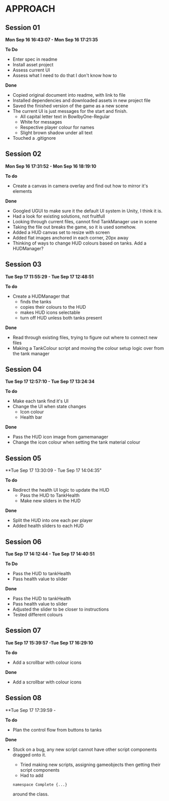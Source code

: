 # APPROACH

## Session 01

**Mon Sep 16 16:43:07 - Mon Sep 16 17:21:35**

**To Do**
- Enter spec in readme
- Install asset project
- Assess current UI
- Assess what I need to do that I don't know how to

**Done**
- Copied original document into readme, with link to file
- Installed dependencies and downloaded assets in new project file
- Saved the finished version of the game as a new scene
- The current UI is just messages for the start and finish.
    - All capital letter text in BowlbyOne-Regular
    - White for messages
    - Respective player colour for names
    - Slight brown shadow under all text
- Touched a .gitignore

## Session 02

**Mon Sep 16 17:31:52 - Mon Sep 16 18:19:10**

**To do**
- Create a canvas in camera overlay and find out how to mirror it's elements

**Done**
- Googled UGUI to make sure it the default UI system in Unity, I think it is.
- Had a look for existing solutions, not fruitfull
- Looking through current files, cannot find TankManager use in scene
- Taking the file out breaks the game, so it is used somehow.
- Added a HUD canvas set to resize with screen
- Added flat images anchored in each corner, 20px away
- Thinking of ways to change HUD colours based on tanks. Add a HUDManager?

## Session 03

**Tue Sep 17 11:55:29 - Tue Sep 17 12:48:51**

**To do**
- Create a HUDManager that
    - finds the tanks
    - copies their colours to the HUD
    - makes HUD icons selectable
    - turn off HUD unless both tanks present

**Done**
- Read through existing files, trying to figure out where to connect new files
- Making a TankColour script and moving the colour setup logic over from the tank manager

##  Session 04

**Tue Sep 17 12:57:10 - Tue Sep 17 13:24:34**

**To do**
- Make each tank find it's UI
- Change the UI when state changes
    - Icon colour
    - Health bar

**Done**
- Pass the HUD icon image from gamemanager
- Change the icon colour when setting the tank material colour

## Session 05

**Tue Sep 17 13:30:09 - Tue Sep 17 14:04:35"

**To do**
- Redirect the health UI logic to update the HUD
    - Pass the HUD to TankHealth
    - Make new sliders in the HUD

**Done**
- Split the HUD into one each per player
- Added health sliders to each HUD

## Session 06

**Tue Sep 17 14:12:44 - Tue Sep 17 14:40:51**

**To Do**
- Pass the HUD to tankHealth
- Pass health value to slider

**Done**
- Pass the HUD to tankHealth
- Pass health value to slider
- Adjusted the slider to be closer to instructions
- Tested different colours

## Session 07

**Tue Sep 17 15:39:57 -Tue Sep 17 16:29:10**

**To do**
- Add a scrollbar with colour icons

**Done**
- Add a scrollbar with colour icons

## Session 08

**Tue Sep 17 17:39:59 - 

**To do**
- Plan the control flow from buttons to tanks

**Done**
- Stuck on a bug, any new script cannot have other script components dragged onto it.
    - Tried making new scripts, assigning gameobjects then getting their script components
    - Had to add

    ```
    namespace Complete {...}
    ```
    
    around the class.